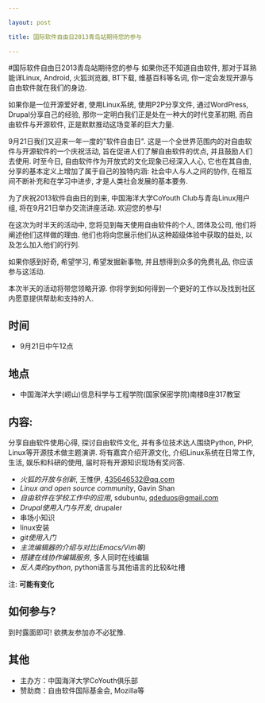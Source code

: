 ---
layout: post
title: 国际软件自由日2013青岛站期待您的参与
---
#国际软件自由日2013青岛站期待您的参与
如果你还不知道自由软件, 那对于耳熟能详Linux, Android, 火狐浏览器, BT下载, 维基百科等名词, 你一定会发现开源与自由软件就在我们的身边.

如果你是一位开源爱好者, 使用Linux系统, 使用P2P分享文件, 通过WordPress, Drupal分享自己的经验, 那你一定明白我们正是处在一种大的时代变革初期, 而自由软件与开源软件, 正是默默推动这场变革的巨大力量.

9月21日我们又迎来一年一度的"软件自由日". 这是一个全世界范围内的对自由软件与开源软件的一个庆祝活动, 旨在促进人们了解自由软件的优点, 并且鼓励人们去使用. 时至今日, 自由软件作为开放式的文化现象已经深入人心, 它也在其自由, 分享的基本定义上增加了属于自己的独特内涵: 社会中人与人之间的协作, 在相互间不断补充和在学习中进步, 才是人类社会发展的基本要务.

为了庆祝2013软件自由日的到来, 中国海洋大学CoYouth Club与青岛Linux用户组, 将在9月21日举办交流讲座活动. 欢迎您的参与!

在这次为时半天的活动中, 您将见到每天使用自由软件的个人, 团体及公司, 他们将阐述他们这样做的理由. 他们也将向您展示他们从这种超级体验中获取的益处, 以及怎么加入他们的行列.

如果你感到好奇, 希望学习, 希望发掘新事物, 并且想得到众多的免费礼品, 你应该参与这活动.

本次半天的活动将带您领略开源. 你将学到如何得到一个更好的工作以及找到社区内愿意提供帮助和支持的人.

## 时间
+ 9月21日中午12点

## 地点
+ 中国海洋大学(崂山)信息科学与工程学院(国家保密学院)南楼B座317教室

## 内容:
分享自由软件使用心得, 探讨自由软件文化, 并有多位技术达人围绕Python, PHP, Linux等开源技术做主题演讲. 将有嘉宾介绍开源文化, 介绍Linux系统在日常工作, 生活, 娱乐和科研的使用, 届时将有开源知识现场有奖问答.

+ _火狐的开放与创新_, 王惟伊, 435646532@qq.com
+ _Linux and open source community_, Gavin Shan
+ _自由软件在学校工作中的应用_, sdubuntu, qdeduos@gmail.com
+ _Drupal使用入门与开发_, drupaler
+ 串场小知识
 + linux安装
 + _git使用入门_
 + _主流编辑器的介绍与对比(Emacs/Vim等)_
 + _搭建在线协作编辑服务_, 多人同时在线编辑
 + _反人类的python_, python语言与其他语言的比较&吐槽

注: **可能有变化**

## 如何参与?
到时露面即可! 欲携友参加亦不必犹豫.

## 其他
+ 主办方：中国海洋大学CoYouth俱乐部
+ 赞助商：自由软件国际基金会, Mozilla等
